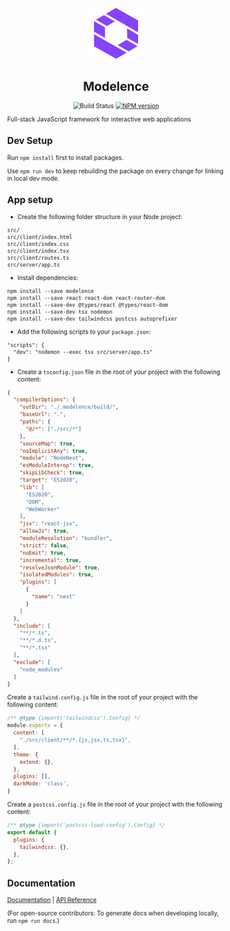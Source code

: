 <div align="center">
  <a href="https://modelence.com">
    <picture>
      <source media="(prefers-color-scheme: dark)" srcset="assets/modelence.png">
      <img alt="Modelence logo" src="assets/modelence.png" height="128">
    </picture>
  </a>
  <h1>Modelence</h1>

![Build Status](https://github.com/modelence/modelence/actions/workflows/build.yml/badge.svg)
<a href="https://www.npmjs.com/package/modelence"><img alt="NPM version" src="https://img.shields.io/npm/v/modelence.svg"></a>

</div>

Full-stack JavaScript framework for interactive web applications

## Dev Setup
Run `npm install` first to install packages.

Use `npm run dev` to keep rebuilding the package on every change for linking in local dev mode.

## App setup

- Create the following folder structure in your Node project:

```
src/
src/client/index.html
src/client/index.css
src/client/index.tsx
src/client/routes.ts
src/server/app.ts
```

- Install dependencies:

```
npm install --save modelence
npm install --save react react-dom react-router-dom
npm install --save-dev @types/react @types/react-dom
npm install --save-dev tsx nodemon
npm install --save-dev tailwindcss postcss autoprefixer
```

- Add the following scripts to your `package.json`:

```
"scripts": {
  "dev": "nodemon --exec tsx src/server/app.ts"
}
```

- Create a `tsconfig.json` file in the root of your project with the following content:
```json
{
  "compilerOptions": {
    "outDir": "./.modelence/build/",
    "baseUrl": ".",
    "paths": {
      "@/*": ["./src/*"]
    },
    "sourceMap": true,
    "noImplicitAny": true,
    "module": "NodeNext",
    "esModuleInterop": true,
    "skipLibCheck": true,
    "target": "ES2020",
    "lib": [
      "ES2020",
      "DOM",
      "WebWorker"
    ],
    "jsx": "react-jsx",
    "allowJs": true,
    "moduleResolution": "bundler",
    "strict": false,
    "noEmit": true,
    "incremental": true,
    "resolveJsonModule": true,
    "isolatedModules": true,
    "plugins": [
      {
        "name": "next"
      }
    ]
  },
  "include": [
    "**/*.ts",
    "**/*.d.ts",
    "**/*.tsx"
  ],
  "exclude": [
    "node_modules"
  ]
}
```

Create a `tailwind.config.js` file in the root of your project with the following content:
```js
/** @type {import('tailwindcss').Config} */
module.exports = {
  content: [
    "./src/client/**/*.{js,jsx,ts,tsx}",
  ],
  theme: {
    extend: {},
  },
  plugins: [],
  darkMode: 'class',
}
```

Create a `postcss.config.js` file in the root of your project with the following content:
```js
/** @type {import('postcss-load-config').Config} */
export default {
  plugins: {
    tailwindcss: {},
  },
};
```

## Documentation

[Documentation](https://docs.modelence.com) | [API Reference](https://docs.modelence.com/api-reference)

(For open-source contributors: To generate docs when developing locally, run `npm run docs`.)
